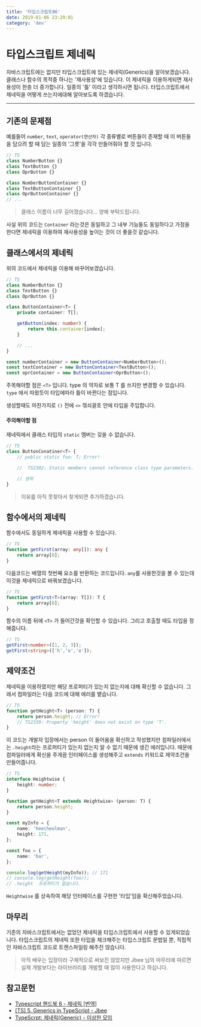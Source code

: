 ```yaml
---
title: '타입스크립트06'
date: 2019-01-06 23:29:01
category: 'dev'
---
```


# 타입스크립트 제네릭
자바스크립트에는 없지만 타입스크립트에 있는 제네릭(Generics)을 알아보겠습니다. 클래스나 함수의 목적중 하나는 '재사용성'에 있습니다. 이 제네릭을 이용하게되면 재사용성이 한층 더 증가합니다. 일종의 '틀' 이라고 생각하시면 됩니다. 타입스크립트에서 제네릭을 어떻게 쓰는지에대해 알아보도록 하겠습니다.

---

## 기존의 문제점
예를들어 `number`, `text`, `operator(연산자)` 각 종류별로 버튼들이 존재할 때 이 버튼들을 담으려 할 때 담는 일종의 '그릇'을 각각 만들어줘야 할 것 입니다.

```ts
// TS
class NumberButton {}
class TextButton {}
class OprButton {}

class NumberButtonContainer {}
class TextButtonContainer {}
class OprButtonContainer {}
// ...
```
> 클래스 이름이 너무 길어졌습니다... 양해 부탁드립니다.

사실 위의 코드는 `Container` 라는것은 동일하고 그 내부 기능들도 동일하다고 가정을 한다면 제네릭을 이용하여 재사용성을 높이는 것이 더 좋을것 같습니다.

## 클래스에서의 제네릭
위의 코드에서 제네릭을 이용해 바꾸어보겠습니다.
```ts
// TS
class NumberButton {}
class TextButton {}
class OprButton {}

class ButtonContainer<T> {
    private container: T[];

    getButton(index: number) {
        return this.container[index];
    }

    // ...
}

const numberContainer = new ButtonContainer<NumberButton>();
const textContainer = new ButtonContainer<TextButton>();
const oprContainer = new ButtonContainer<OprButton>();
```

주목해야할 점은 `<T>` 입니다. type 의 약자로 보통 T 를 쓰지만 변경할 수 있습니다. `type` 에서 따왔듯이 타입에따라 틀이 바뀐다는 점입니다.

생성할때도 마찬가지로 `()` 전에 `<>` 꺾쇠괄호 안에 타입을 주입합니다.

#### 주의해야할 점
제네릭에서 클래스 타입의 `static` 멤버는 갖을 수 없습니다.
```ts
// TS
class ButtonConatiner<T> {
    // public static foo: T; Error!

    //  TS2302: Static members cannot reference class type parameters.

    // 생략
}
```

> 이유를 아직 못찾아서 찾게되면 추가하겠습니다.



## 함수에서의 제네릭
함수에서도 동일하게 제네릭을 사용할 수 있습니다.
```ts
// TS
function getFirst(array: any[]): any {
    return array[0];
}
```
다음코드는 배열의 첫번째 요소를 반환하는 코드입니다. `any`를 사용한것을 볼 수 있는데 이것을 제네릭으로 바꿔보겠습니다.

```ts
// TS
function getFirst<T>(array: T[]): T {
    return array[0];
}
```
함수의 이름 뒤에 `<T>` 가 들어간것을 확인할 수 있습니다. 그리고 호출할 때도 타입을 정해줍니다.

```ts
// TS
getFirst<number>([1, 2, 3]);
getFirst<string>(['h','e','e']);
```

## 제약조건
제네릭을 이용하였지만 해당 프로퍼티가 있는지 없는지에 대해 확신할 수 없습니다. 그래서 컴파일러는 다음 코드에 대해 에러를 뱉습니다.

```ts
// TS
function getHeight<T> (person: T) {
    return person.height; // Error!
    // TS2339: Property 'height' does not exist on type 'T'.
}
```
이 코드는 개발자 입장에서는 person 이 들어옴을 확신하고 작성했지만 컴파일러에서는 `.height`라는 프로퍼티가 있는지 없는지 알 수 없기 때문에 생긴 에러입니다. 때문에 컴파일러에게 확신을 주게끔 인터페이스를 생성해주고 `extends` 키워드로 제약조건을 만들어줍니다.

```ts
// TS
interface Heightwise {
    height: number;
}

function getHeight<T extends Heightwise> (person: T) {
    return person.height;
}

const myInfo = {
    name: 'heecheolman',
    height: 171,
};

const foo = {
    name: 'bar',
};

console.log(getHeight(myInfo)); // 171
// console.log(getHeight(foo));
// .height  프로퍼티가 없습니다.
```
`Heightwise` 를 상속하여 해당 인터페이스를 구현한 '타입'임을 확신해주었습니다.

## 마무리
기존의 자바스크립트에서는 없었던 제네릭을 타입스크립트에서 사용할 수 있게되었습니다. 타입스크립트의 제네릭 또한 타입을 체크해주는 타입스크립트 문법일 뿐, 직접적인 자바스크립트 코드로 트랜스파일링 해주진 않습니다.

> 아직 배우는 입장이라 구체적으로 써보진 않았지만 Jbee 님의 마무리에 따르면 실제 개발보다는 라이브러리를 개발할 때 많이 사용한다고 하십니다.  

## 참고문헌
* [Typescript 핸드북 6 - 제네릭 [번역]](https://typescript-kr.github.io/pages/Functions.html)
* [[TS] 5. Generics in TypeScript - Jbee](https://jaeyeophan.github.io/2017/12/18/TS-3-Function-in-TypeScript/)
* [TypeScrpt: 제네릭(Generic) - 이상한 모임](http://blog.weirdx.io/post/36224)

